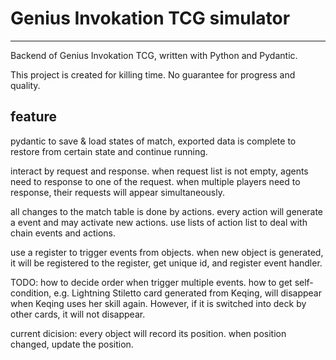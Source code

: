 # Genius Invokation TCG simulator

---

Backend of Genius Invokation TCG, written with Python and Pydantic.

This project is created for killing time.
No guarantee for progress and quality.

## feature

pydantic to save & load states of match, exported data is complete to restore 
from certain state and continue running.

interact by request and response. when request list is not empty, agents need
to response to one of the request. when multiple players need to response,
their requests will appear simultaneously.

all changes to the match table is done by actions. every action will generate
a event and may activate new actions. use lists of action list to deal with 
chain events and actions. 

use a register to trigger events from objects. when new object is generated, 
it will be registered to the register, get unique id, and register event
handler.

TODO: how to decide order when trigger multiple events. how to get 
self-condition, e.g. Lightning Stiletto card generated from Keqing, will 
disappear when Keqing uses her skill again. However, if it is switched into
deck by other cards, it will not disappear.

current dicision: every object will record its position. when position changed,
update the position. 
